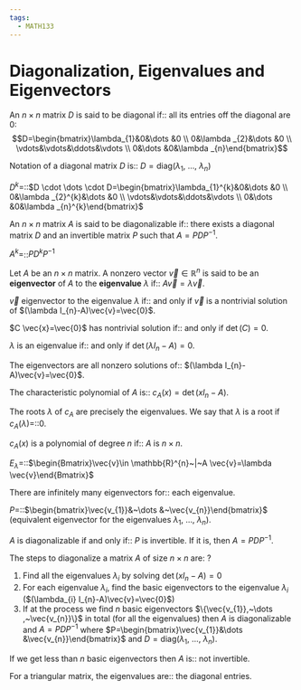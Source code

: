 ```yaml
---
tags:
  - MATH133
---
```

# Diagonalization, Eigenvalues and Eigenvectors

An $n \times n$ matrix $D$ is said to be diagonal if:: all its entries off the diagonal are 0: $$D=\begin{bmatrix}\lambda_{1}&0&\dots &0 \\ 0&\lambda _{2}&\dots &0 \\ \vdots&\vdots&\ddots&\vdots \\ 0&\dots &0&\lambda _{n}\end{bmatrix}$$
<!--SR:!2024-12-09,10,250-->
Notation of a diagonal matrix $D$ is:: $D=\text{diag}(\lambda_{1},~\dots ,~\lambda_{n})$
<!--SR:!2024-12-19,15,248-->

$D^{k}=$::$D \cdot \dots \cdot  D=\begin{bmatrix}\lambda_{1}^{k}&0&\dots &0 \\ 0&\lambda _{2}^{k}&\dots &0 \\ \vdots&\vdots&\ddots&\vdots \\ 0&\dots &0&\lambda _{n}^{k}\end{bmatrix}$
<!--SR:!2024-12-28,21,250-->

An $n \times n$ matrix $A$ is said to be diagonalizable if:: there exists a diagonal matrix $D$ and an invertible matrix $P$ such that $A=PDP^{-1}$.
<!--SR:!2024-12-20,16,248-->

$A^{k}=$::$PD^{k}P^{-1}$
<!--SR:!2024-12-13,9,208-->

Let $A$ be an $n \times n$ matrix. A nonzero vector $\vec{v}\in \mathbb{R}^{n}$ is said to be an **eigenvector** of $A$ to the **eigenvalue** $\lambda$ if:: $A \vec{v}=\lambda \vec{v}$.
<!--SR:!2024-12-13,6,210-->

$\vec{v}$ eigenvector to the eigenvalue $\lambda$ if:: and only if $\vec{v}$ is a nontrivial solution of $(\lambda I_{n}-A)\vec{v}=\vec{0}$.
<!--SR:!2024-12-08,1,205-->

$C \vec{x}=\vec{0}$ has nontrivial solution if:: and only if $\det(C)=0$.
<!--SR:!2024-12-11,5,245-->

$\lambda$ is an eigenvalue if:: and only if $\det(\lambda I_{n}-A)=0$.
<!--SR:!2024-12-11,5,245-->

The eigenvectors are all nonzero solutions of:: $(\lambda I_{n}-A)\vec{v}=\vec{0}$.
<!--SR:!2024-12-08,3,245-->

The characteristic polynomial of $A$ is:: $c_{A}(x)=\det(x I_{n}-A)$.
<!--SR:!2024-12-08,1,205-->

The roots $\lambda$ of $c_{A}$ are precisely the eigenvalues. We say that $\lambda$ is a root if $c_{A}(\lambda)=$::$0$.
<!--SR:!2024-12-12,5,225-->

$c_{A}(x)$ is a polynomial of degree $n$ if:: $A$ is $n \times n$.
<!--SR:!2024-12-12,5,225-->

$E_{\lambda}=$::$\begin{Bmatrix}\vec{v}\in \mathbb{R}^{n}~|~A \vec{v}=\lambda \vec{v}\end{Bmatrix}$
<!--SR:!2024-12-08,2,205-->

There are infinitely many eigenvectors for:: each eigenvalue.
<!--SR:!2024-12-10,4,245-->

$P=$::$\begin{bmatrix}\vec{v_{1}}&~\dots &~\vec{v_{n}}\end{bmatrix}$ (equivalent eigenvector for the eigenvalues $\lambda_{1},~\dots ,~\lambda_{n}$).
<!--SR:!2024-12-11,5,245-->

$A$ is diagonalizable if and only if:: $P$ is invertible. If it is, then $A=PDP^{-1}$.
<!--SR:!2024-12-12,5,225-->

The steps to diagonalize a matrix $A$ of size $n \times n$ are:
?
1) Find all the eigenvalues $\lambda_{i}$ by solving $\det(x I_{n}-A)=0$
2) For each eigenvalue $\lambda_{i}$, find the basic eigenvectors to the eigenvalue $\lambda_{i}$ ($(\lambda_{i} I_{n}-A)\vec{v}=\vec{0}$)
3) If at the process we find $n$ basic eigenvectors $\{\vec{v_{1}},~\dots ,~\vec{v_{n}}\}$ in total (for all the eigenvalues) then $A$ is diagonalizable and $A=PDP^{-1}$ where $P=\begin{bmatrix}\vec{v_{1}}&\dots &\vec{v_{n}}\end{bmatrix}$ and $D=\text{diag}(\lambda_{1},~\dots ,~\lambda_{n})$.
<!--SR:!2024-12-12,5,225-->

If we get less than $n$ basic eigenvectors then $A$ is:: not invertible.
<!--SR:!2024-12-12,6,245-->

For a triangular matrix, the eigenvalues are:: the diagonal entries.
<!--SR:!2024-12-10,4,245-->

